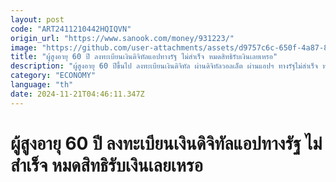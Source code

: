 ```yaml
---
layout: post
code: "ART2411210442HQIQVN"
origin_url: "https://www.sanook.com/money/931223/"
image: "https://github.com/user-attachments/assets/d9757c6c-650f-4a87-880f-61bb04671c23"
title: "ผู้สูงอายุ 60 ปี ลงทะเบียนเงินดิจิทัลแอปทางรัฐ ไม่สำเร็จ หมดสิทธิรับเงินเลยเหรอ"
description: "ผู้สูงอายุ 60 ปีขึ้นไป ลงทะเบียนเงินดิจิทัล ผ่านดิจิทัลวอลเล็ต ผ่านแอปฯ ทางรัฐไม่สำเร็จ หมดสิทธิรับเงินสด 10,000 บาท ทันทีเลยเหรอ ล่าสุดคลังเฉลยแล้ว"
category: "ECONOMY"
language: "th"
date: 2024-11-21T04:46:11.347Z
---
```


# ผู้สูงอายุ 60 ปี ลงทะเบียนเงินดิจิทัลแอปทางรัฐ ไม่สำเร็จ หมดสิทธิรับเงินเลยเหรอ